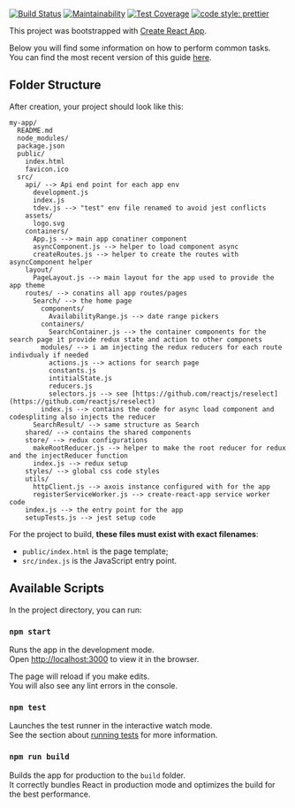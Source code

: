 [![Build Status](https://travis-ci.org/salamaashoush/hotelsearch.svg?branch=master)](https://travis-ci.org/salamaashoush/hotelsearch)
[![Maintainability](https://api.codeclimate.com/v1/badges/e6971bcbb690e13ae233/maintainability)](https://codeclimate.com/github/salamaashoush/hotelsearch/maintainability)
[![Test Coverage](https://api.codeclimate.com/v1/badges/e6971bcbb690e13ae233/test_coverage)](https://codeclimate.com/github/salamaashoush/hotelsearch/test_coverage)
[![code style: prettier](https://img.shields.io/badge/code_style-prettier-ff69b4.svg?style=flat-square)](https://github.com/prettier/prettier)

This project was bootstrapped with [Create React App](https://github.com/facebookincubator/create-react-app).

Below you will find some information on how to perform common tasks.<br>
You can find the most recent version of this guide [here](https://github.com/facebookincubator/create-react-app/blob/master/packages/react-scripts/template/README.md).

## Folder Structure

After creation, your project should look like this:

```
my-app/
  README.md
  node_modules/
  package.json
  public/
    index.html
    favicon.ico
  src/
    api/ --> Api end point for each app env
      development.js
      index.js
      tdev.js --> "test" env file renamed to avoid jest conflicts
    assets/
      logo.svg
    containers/
      App.js --> main app conatiner component
      asyncComponent.js --> helper to load component async
      createRoutes.js --> helper to create the routes with asyncComponent helper
    layout/
      PageLayout.js --> main layout for the app used to provide the app theme
    routes/ --> conatins all app routes/pages
      Search/ --> the home page
        components/
          AvailabilityRange.js --> date range pickers
        containers/
          SearchContainer.js --> the container components for the search page it provide redux state and action to other componets
        modules/ --> i am injecting the redux reducers for each route indivdualy if needed
          actions.js --> actions for search page
          constants.js
          intitialState.js
          reducers.js
          selectors.js --> see [https://github.com/reactjs/reselect](https://github.com/reactjs/reselect)
        index.js --> contains the code for async load component and codespliting also injects the reducer
      SearchResult/ --> same structure as Search
    shared/ --> contains the shared components
    store/ --> redux configurations
      makeRootReducer.js --> helper to make the root reducer for redux and the injectReducer function
      index.js --> redux setup
    styles/ --> global css code styles
    utils/
      httpClient.js --> axois instance configured with for the app
      registerServiceWorker.js --> create-react-app service worker code
    index.js --> the entry point for the app
    setupTests.js --> jest setup code
```

For the project to build, **these files must exist with exact filenames**:

* `public/index.html` is the page template;
* `src/index.js` is the JavaScript entry point.


## Available Scripts

In the project directory, you can run:

### `npm start`

Runs the app in the development mode.<br>
Open [http://localhost:3000](http://localhost:3000) to view it in the browser.

The page will reload if you make edits.<br>
You will also see any lint errors in the console.

### `npm test`

Launches the test runner in the interactive watch mode.<br>
See the section about [running tests](#running-tests) for more information.

### `npm run build`

Builds the app for production to the `build` folder.<br>
It correctly bundles React in production mode and optimizes the build for the best performance.
